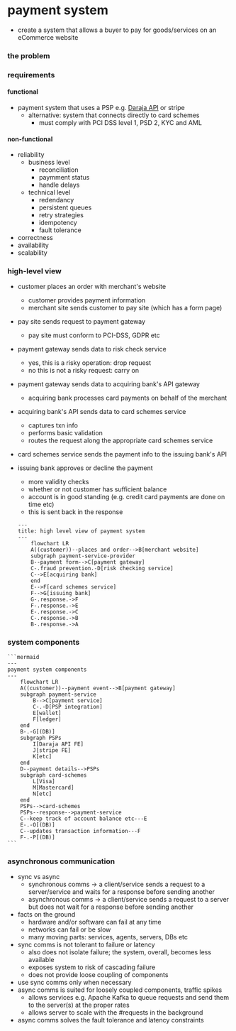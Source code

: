 # payment system
* create a system that allows a buyer to pay for goods/services on an eCommerce website
### the problem
### requirements
#### functional
* payment system that uses a PSP e.g. [Daraja API][def] or stripe
    - alternative: system that connects directly to card schemes
        - must comply with PCI DSS level 1, PSD 2, KYC and AML
    
#### non-functional
* reliability
    - business level
        - reconciliation
        - paymment status
        - handle delays
    - technical level
        - redendancy
        - persistent queues
        - retry strategies
        - idempotency
        - fault tolerance
* correctness
* availability
* scalability
### high-level view
* customer places an order with merchant's website
    - customer provides payment information
    - merchant site sends customer to pay site (which has a form page)
* pay site sends request to payment gateway
    - pay site must conform to PCI-DSS, GDPR etc
* payment gateway sends data to risk check service
    - yes, this is a risky operation: drop request
    - no this is not a risky request: carry on
* payment gateway sends data to acquiring bank's API gateway
    - acquiring bank processes card payments on behalf of the merchant
* acquiring bank's API sends data to card schemes service
    - captures txn info
    - performs basic validation
    - routes the request along the appropriate card schemes service
* card schemes service sends the payment info to the issuing bank's API
* issuing bank approves or decline the payment
    - more validity checks
    - whether or not customer has sufficient balance
    - account is in good standing (e.g. credit card payments are done on time etc)
    - this is sent back in the response

    ```mermaid
    ---
    title: high level view of payment system
    ---
        flowchart LR
        A((customer))--places and order-->B[merchant website]
        subgraph payment-service-provider
        B--payment form-->C[payment gateway]
        C-.fraud prevention.-D[risk checking service]
        C-->E[acquiring bank]
        end
        E-->F[card schemes service]
        F-->G[issuing bank]
        G-.response.->F
        F-.response.->E
        E-.response.->C
        C-.response.->B
        B-.response.->A

    ```
### system components

    ```mermaid
    ---
    payment system components
    ---
        flowchart LR
        A((customer))--payment event-->B[payment gateway]
        subgraph payment-service
            B-->C[payment service]
            C-.-D[PSP integration]
            E[wallet]
            F[ledger]
        end
        B-.-G[(DB)]
        subgraph PSPs
            I[Daraja API FE]
            J[stripe FE]
            K[etc]
        end
        D--payment details-->PSPs
        subgraph card-schemes
            L[Visa]
            M[Mastercard]
            N[etc]
        end
        PSPs-->card-schemes
        PSPs--response-->payment-service
        C--keep track of account balance etc---E
        E-.-O[(DB)]
        C--updates transaction information---F
        F-.-P[(DB)]
    ```

### asynchronous communication
* sync vs async
    - synchronous comms &rarr; a client/service sends a request to a server/service and waits for a response before sending another
    - asynchronous comms &rarr; a client/service sends a request to a server but does not wait for a response before sending another
* facts on the ground
    - hardware and/or software can fail at any time
    - networks can fail or be slow
    - many moving parts: services, agents, servers, DBs etc
* sync comms is not tolerant to failure or latency
    - also does not isolate failure; the system, overall, becomes less available
    - exposes system to risk of cascading failure
    - does not provide loose coupling of components
* use sync comms only when necessary
* async comms is suited for loosely coupled components, traffic spikes
    - allows services e.g. Apache Kafka to queue requests and send them to the server(s) at the proper rates
    - allows server to scale with the #requests in the background
* async comms solves the fault tolerance and latency constraints

[def]: https://developer.safaricom.co.ke/